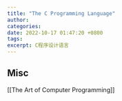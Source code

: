 ```yaml
---
title: "The C Programming Language"
author: 
categories: 
date: 2022-10-17 01:47:20 +0800
tags: 
excerpt: C程序设计语言
---
```







## Misc

[[The Art of Computer Programming]]


